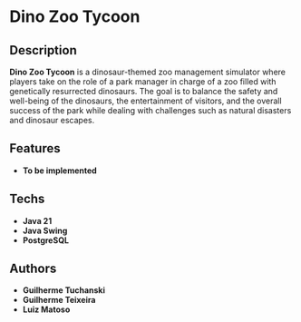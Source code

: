 # Dino Zoo Tycoon

## Description

**Dino Zoo Tycoon** is a dinosaur-themed zoo management simulator where players take on the role of a park manager in charge of a zoo filled with genetically resurrected dinosaurs. The goal is to balance the safety and well-being of the dinosaurs, the entertainment of visitors, and the overall success of the park while dealing with challenges such as natural disasters and dinosaur escapes.

## Features

- **To be implemented**

## Techs

- **Java 21**
- **Java Swing**
- **PostgreSQL**

## Authors

- **Guilherme Tuchanski**
- **Guilherme Teixeira**
- **Luiz Matoso**
